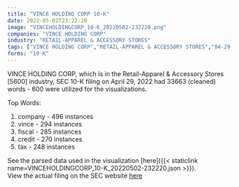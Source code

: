 ```yaml
---
title: "VINCE HOLDING CORP 10-K"
date: 2022-05-02T23:22:20
image: "VINCEHOLDINGCORP_10-K_20220502-232220.png"
companies: "VINCE HOLDING CORP"
industry: "RETAIL-APPAREL & ACCESSORY STORES"
tags: ["VINCE HOLDING CORP","RETAIL-APPAREL & ACCESSORY STORES","04-29-2022","10-K"]
forms: "10-K"
---
```

VINCE HOLDING CORP, which is in the Retail-Apparel & Accessory Stores [5600] industry, SEC 10-K filing on April 29, 2022 had 33663 (cleaned) words - 600 were utilized for the visualizations.

Top Words:
1. company - 496 instances
2. vince - 294 instances
3. fiscal - 285 instances
4. credit - 270 instances
5. tax - 248 instances


See the parsed data used in the visualization [here]({{< staticlink name=VINCEHOLDINGCORP_10-K_20220502-232220.json >}}).  
View the actual filing on the SEC website [here](https://www.sec.gov/Archives/edgar/data/1579157/0001564590-22-016640.txt)